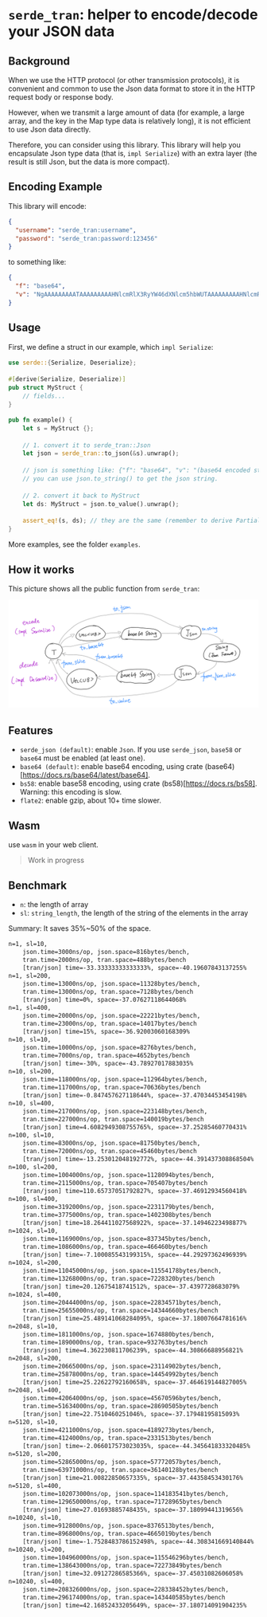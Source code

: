 
# `serde_tran`: helper to encode/decode your JSON data

## Background
When we use the HTTP protocol (or other transmission protocols),
it is convenient and common to use the Json data format to store
it in the HTTP request body or response body.

However, when we transmit a large amount of data (for example,
a large array, and the key in the Map type data is relatively
long), it is not efficient to use Json data directly.

Therefore, you can consider using this library. This library will
help you encapsulate Json type data (that is, `impl Serialize`)
with an extra layer (the result is still Json, but the data is more compact).

## Encoding Example
This library will encode:

```json
{
  "username": "serde_tran:username",
  "password": "serde_tran:password:123456"
}
```

to something like:
```json
{
  "f": "base64",
  "v": "NgAAAAAAAAATAAAAAAAAAHNlcmRlX3RyYW46dXNlcm5hbWUTAAAAAAAAAHNlcmRlX3RyYW46cGFzc3dvcmRnmz7nMG94SA"
}
```

## Usage

First, we define a struct in our example, which `impl Serialize`:

```rust
use serde::{Serialize, Deserialize};

#[derive(Serialize, Deserialize)]
pub struct MyStruct {
    // fields...    
}
```

```rust
pub fn example() {
    let s = MyStruct {};
    
    // 1. convert it to serde_tran::Json
    let json = serde_tran::to_json(&s).unwrap();
    
    // json is something like: {"f": "base64", "v": "(base64 encoded string)"}
    // you can use json.to_string() to get the json string.
    
    // 2. convert it back to MyStruct
    let ds: MyStruct = json.to_value().unwrap();
    
    assert_eq!(s, ds); // they are the same (remember to derive PartialEq to use macro assert_eq!)
}
```

More examples, see the folder `examples`.

## How it works

This picture shows all the public function from `serde_tran`:

![](./structure.jpeg)
 
## Features

+ `serde_json (default)`: enable `Json`. If you use `serde_json`, `base58` or `base64` must be enabled (at least one).
+ `base64 (default)`: enable base64 encoding, using crate (base64)[https://docs.rs/base64/latest/base64].
+ `bs58`: enable base58 encoding, using crate (bs58)[https://docs.rs/bs58]. Warning: this encoding is slow.
+ `flate2`: enable gzip, about 10+ time slower.

## Wasm
use `wasm` in your web client.

> Work in progress

## Benchmark

+ `n`: the length of array
+ `sl`: `string_length`, the length of the string of the elements in the array

Summary: It saves 35%~50% of the space.

```text
n=1, sl=10, 
	json.time=3000ns/op, json.space=816bytes/bench, 
	tran.time=2000ns/op, tran.space=488bytes/bench
	[tran/json] time=-33.33333333333333%, space=-40.19607843137255%
n=1, sl=200, 
	json.time=13000ns/op, json.space=11328bytes/bench, 
	tran.time=13000ns/op, tran.space=7128bytes/bench
	[tran/json] time=0%, space=-37.07627118644068%
n=1, sl=400, 
	json.time=20000ns/op, json.space=22221bytes/bench, 
	tran.time=23000ns/op, tran.space=14017bytes/bench
	[tran/json] time=15%, space=-36.92003060168309%
n=10, sl=10, 
	json.time=10000ns/op, json.space=8276bytes/bench, 
	tran.time=7000ns/op, tran.space=4652bytes/bench
	[tran/json] time=-30%, space=-43.78927017883035%
n=10, sl=200, 
	json.time=118000ns/op, json.space=112964bytes/bench, 
	tran.time=117000ns/op, tran.space=70636bytes/bench
	[tran/json] time=-0.847457627118644%, space=-37.47034453454198%
n=10, sl=400, 
	json.time=217000ns/op, json.space=223148bytes/bench, 
	tran.time=227000ns/op, tran.space=140019bytes/bench
	[tran/json] time=4.6082949308755765%, space=-37.25285460770431%
n=100, sl=10, 
	json.time=83000ns/op, json.space=81750bytes/bench, 
	tran.time=72000ns/op, tran.space=45460bytes/bench
	[tran/json] time=-13.253012048192772%, space=-44.391437308868504%
n=100, sl=200, 
	json.time=1004000ns/op, json.space=1128094bytes/bench, 
	tran.time=2115000ns/op, tran.space=705407bytes/bench
	[tran/json] time=110.65737051792827%, space=-37.46912934560418%
n=100, sl=400, 
	json.time=3192000ns/op, json.space=2231179bytes/bench, 
	tran.time=3775000ns/op, tran.space=1402308bytes/bench
	[tran/json] time=18.264411027568922%, space=-37.14946223498877%
n=1024, sl=10, 
	json.time=1169000ns/op, json.space=837345bytes/bench, 
	tran.time=1086000ns/op, tran.space=466460bytes/bench
	[tran/json] time=-7.100085543199315%, space=-44.29297362496939%
n=1024, sl=200, 
	json.time=11045000ns/op, json.space=11554178bytes/bench, 
	tran.time=13268000ns/op, tran.space=7228320bytes/bench
	[tran/json] time=20.12675418741512%, space=-37.4397728683079%
n=1024, sl=400, 
	json.time=20444000ns/op, json.space=22834571bytes/bench, 
	tran.time=25655000ns/op, tran.space=14344660bytes/bench
	[tran/json] time=25.489141068284095%, space=-37.18007664781616%
n=2048, sl=10, 
	json.time=1811000ns/op, json.space=1674880bytes/bench, 
	tran.time=1890000ns/op, tran.space=932763bytes/bench
	[tran/json] time=4.362230811706239%, space=-44.30866688956821%
n=2048, sl=200, 
	json.time=20665000ns/op, json.space=23114902bytes/bench, 
	tran.time=25878000ns/op, tran.space=14454992bytes/bench
	[tran/json] time=25.22622792160658%, space=-37.464619144827005%
n=2048, sl=400, 
	json.time=42064000ns/op, json.space=45670596bytes/bench, 
	tran.time=51634000ns/op, tran.space=28690505bytes/bench
	[tran/json] time=22.7510460251046%, space=-37.17948195815093%
n=5120, sl=10, 
	json.time=4211000ns/op, json.space=4189273bytes/bench, 
	tran.time=4124000ns/op, tran.space=2331513bytes/bench
	[tran/json] time=-2.066017573023035%, space=-44.345641833320485%
n=5120, sl=200, 
	json.time=52865000ns/op, json.space=57772057bytes/bench, 
	tran.time=63971000ns/op, tran.space=36140128bytes/bench
	[tran/json] time=21.00822850657335%, space=-37.44358453430176%
n=5120, sl=400, 
	json.time=102073000ns/op, json.space=114183541bytes/bench, 
	tran.time=129650000ns/op, tran.space=71728965bytes/bench
	[tran/json] time=27.01693885748435%, space=-37.18099441319656%
n=10240, sl=10, 
	json.time=9128000ns/op, json.space=8376513bytes/bench, 
	tran.time=8968000ns/op, tran.space=4665019bytes/bench
	[tran/json] time=-1.7528483786152498%, space=-44.308341669140844%
n=10240, sl=200, 
	json.time=104960000ns/op, json.space=115546296bytes/bench, 
	tran.time=138643000ns/op, tran.space=72273849bytes/bench
	[tran/json] time=32.09127286585366%, space=-37.45031082606058%
n=10240, sl=400, 
	json.time=208326000ns/op, json.space=228338452bytes/bench, 
	tran.time=296174000ns/op, tran.space=143440585bytes/bench
	[tran/json] time=42.16852433205649%, space=-37.180714091904235%
```
